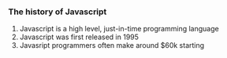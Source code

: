 ### The history of Javascript

1. Javascript is a high level, just-in-time programming language
2. Javascript was first released in 1995
3. Javasript programmers often make around $60k starting

